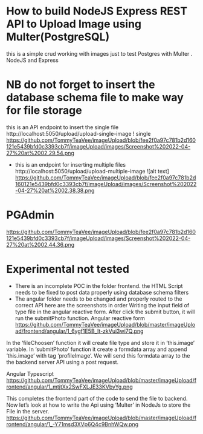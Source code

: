 # How to build NodeJS Express REST API to Upload Image using Multer(PostgreSQL)
this is a simple crud working with images just to test Postgres with Multer . NodeJS and Express

# NB do not forget to insert the database schema file to make way for file storage
this is an API endpoint to insert the single file
http://localhost:5050/upload/upload-single-image
! single https://github.com/TommyTeaVee/imageUpload/blob/fee2f0a97c781b2d160121e5439bfd0c3393cb7f/imageUpload/images/Screenshot%202022-04-27%20at%2002.29.54.png

- this is an endpoint for inserting multiple files
http://localhost:5050/upload/upload-multiple-image
![alt text] https://github.com/TommyTeaVee/imageUpload/blob/fee2f0a97c781b2d160121e5439bfd0c3393cb7f/imageUpload/images/Screenshot%202022-04-27%20at%2002.38.38.png

# PGAdmin
https://github.com/TommyTeaVee/imageUpload/blob/fee2f0a97c781b2d160121e5439bfd0c3393cb7f/imageUpload/images/Screenshot%202022-04-27%20at%2002.44.36.png

# Experimental not tested
- There is an incomplete POC in the folder frontend. the HTML Script needs to be fixed to post data properly using database schema filters
- The angular folder needs to be changed and properly routed to the correct API
here are the screenshots in order
Writing the input field of type file in the angular reactive form. After click the submit button, it will run the submitPhoto function.
Angular reactive form
https://github.com/TommyTeaVee/imageUpload/blob/master/imageUpload/frontend/angular/1_6ygf1E5B_It-zkVui3wi7Q.png

In the ‘fileChoosen’ function it will create file type and store it in ‘this.image’ variable. In ‘submitPhoto’ function it create a formdata array and append ‘this.image’ with tag ‘profileImage’. We will send this formdata array to the the backend server API using a post request.

Angular Typescript
https://github.com/TommyTeaVee/imageUpload/blob/master/imageUpload/frontend/angular/1_mtjtXx2SwFXLJE33KVbyYg.png

This completes the frontend part of the code to send the file to backend. Now let’s look at how to write the Api using ‘Multer’ in NodeJs to store the File in the server.
https://github.com/TommyTeaVee/imageUpload/blob/master/imageUpload/frontend/angular/1_-Y71msd3XVp6Q4c9BnhWQw.png

